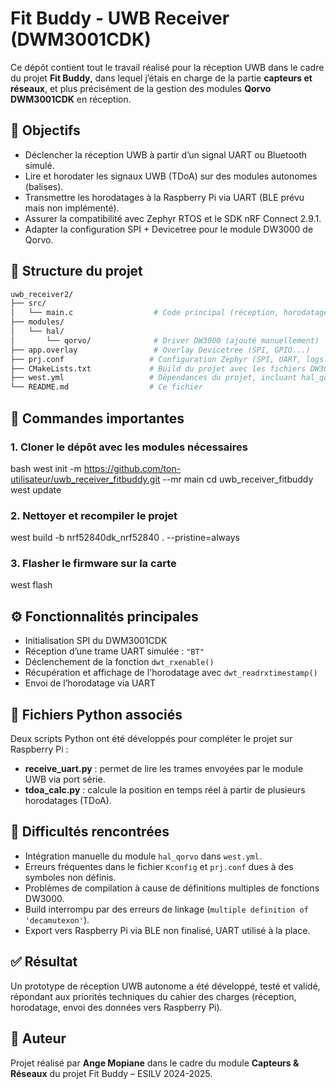 
# Fit Buddy - UWB Receiver (DWM3001CDK)

Ce dépôt contient tout le travail réalisé pour la réception UWB dans le cadre du projet **Fit Buddy**, dans lequel j’étais en charge de la partie **capteurs et réseaux**, et plus précisément de la gestion des modules **Qorvo DWM3001CDK** en réception.

## 🎯 Objectifs

- Déclencher la réception UWB à partir d’un signal UART ou Bluetooth simulé.
- Lire et horodater les signaux UWB (TDoA) sur des modules autonomes (balises).
- Transmettre les horodatages à la Raspberry Pi via UART (BLE prévu mais non implémenté).
- Assurer la compatibilité avec Zephyr RTOS et le SDK nRF Connect 2.9.1.
- Adapter la configuration SPI + Devicetree pour le module DW3000 de Qorvo.

## 📁 Structure du projet

```bash
uwb_receiver2/
├── src/
│   └── main.c                  # Code principal (réception, horodatage, UART)
├── modules/
│   └── hal/
│       └── qorvo/              # Driver DW3000 (ajouté manuellement)
├── app.overlay                 # Overlay Devicetree (SPI, GPIO...)
├── prj.conf                   # Configuration Zephyr (SPI, UART, logs...)
├── CMakeLists.txt             # Build du projet avec les fichiers DW3000
├── west.yml                   # Dépendances du projet, incluant hal_qorvo
└── README.md                  # Ce fichier
```
## 🚀 Commandes importantes

### 1. Cloner le dépôt avec les modules nécessaires

bash
west init -m https://github.com/ton-utilisateur/uwb_receiver_fitbuddy.git --mr main
cd uwb_receiver_fitbuddy
west update

### 2. Nettoyer et recompiler le projet
west build -b nrf52840dk_nrf52840 . --pristine=always

### 3. Flasher le firmware sur la carte
west flash

## ⚙️ Fonctionnalités principales

- Initialisation SPI du DWM3001CDK
- Réception d’une trame UART simulée : `"BT"`
- Déclenchement de la fonction `dwt_rxenable()`
- Récupération et affichage de l'horodatage avec `dwt_readrxtimestamp()`
- Envoi de l’horodatage via UART

## 📎 Fichiers Python associés

Deux scripts Python ont été développés pour compléter le projet sur Raspberry Pi :
- **receive_uart.py** : permet de lire les trames envoyées par le module UWB via port série.
- **tdoa_calc.py** : calcule la position en temps réel à partir de plusieurs horodatages (TDoA).

## 🧩 Difficultés rencontrées

- Intégration manuelle du module `hal_qorvo` dans `west.yml`.
- Erreurs fréquentes dans le fichier `Kconfig` et `prj.conf` dues à des symboles non définis.
- Problèmes de compilation à cause de définitions multiples de fonctions DW3000.
- Build interrompu par des erreurs de linkage (`multiple definition of 'decamutexon'`).
- Export vers Raspberry Pi via BLE non finalisé, UART utilisé à la place.

## ✅ Résultat

Un prototype de réception UWB autonome a été développé, testé et validé, répondant aux priorités techniques du cahier des charges (réception, horodatage, envoi des données vers Raspberry Pi).

## 📜 Auteur

Projet réalisé par **Ange Mopiane** dans le cadre du module **Capteurs & Réseaux** du projet Fit Buddy – ESILV 2024-2025.
